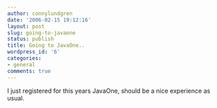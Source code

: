 ```yaml
---
author: connylundgren
date: '2006-02-15 19:12:16'
layout: post
slug: going-to-javaone
status: publish
title: Going to JavaOne..
wordpress_id: '6'
categories:
- general
comments: true
---
```


I just registered for this years JavaOne, should be a nice experience as
usual.

